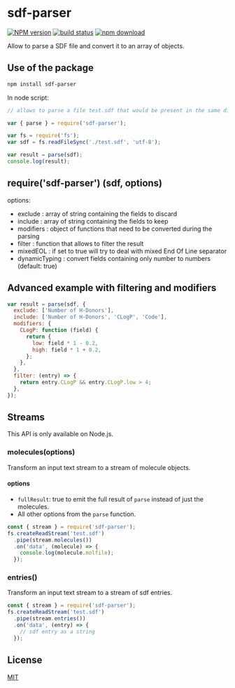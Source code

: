 # sdf-parser

[![NPM version][npm-image]][npm-url]
[![build status][travis-image]][travis-url]
[![npm download][download-image]][download-url]

Allow to parse a SDF file and convert it to an array of objects.

## Use of the package

```bash
npm install sdf-parser
```

In node script:

```js
// allows to parse a file test.sdf that would be present in the same directory

var { parse } = require('sdf-parser');

var fs = require('fs');
var sdf = fs.readFileSync('./test.sdf', 'utf-8');

var result = parse(sdf);
console.log(result);
```

## require('sdf-parser') (sdf, options)

options:

- exclude : array of string containing the fields to discard
- include : array of string containing the fields to keep
- modifiers : object of functions that need to be converted during the parsing
- filter : function that allows to filter the result
- mixedEOL : if set to true will try to deal with mixed End Of Line separator
- dynamicTyping : convert fields containing only number to numbers (default: true)

## Advanced example with filtering and modifiers

```js
var result = parse(sdf, {
  exclude: ['Number of H-Donors'],
  include: ['Number of H-Donors', 'CLogP', 'Code'],
  modifiers: {
    CLogP: function (field) {
      return {
        low: field * 1 - 0.2,
        high: field * 1 + 0.2,
      };
    },
  },
  filter: (entry) => {
    return entry.CLogP && entry.CLogP.low > 4;
  },
});
```

## Streams

This API is only available on Node.js.

### molecules(options)

Transform an input text stream to a stream of molecule objects.

#### options

- `fullResult`: true to emit the full result of `parse` instead of just the molecules.
- All other options from the `parse` function.

```js
const { stream } = require('sdf-parser');
fs.createReadStream('test.sdf')
  .pipe(stream.molecules())
  .on('data', (molecule) => {
    console.log(molecule.molfile);
  });
```

### entries()

Transform an input text stream to a stream of sdf entries.

```js
const { stream } = require('sdf-parser');
fs.createReadStream('test.sdf')
  .pipe(stream.entries())
  .on('data', (entry) => {
    // sdf entry as a string
  });
```

## License

[MIT](./LICENSE)

[npm-image]: https://img.shields.io/npm/v/sdf-parser.svg?style=flat-square
[npm-url]: https://www.npmjs.com/package/sdf-parser
[travis-image]: https://img.shields.io/travis/cheminfo/sdf-parser/master.svg?style=flat-square
[travis-url]: https://travis-ci.org/cheminfo/sdf-parser
[download-image]: https://img.shields.io/npm/dm/sdf-parser.svg?style=flat-square
[download-url]: https://www.npmjs.com/package/sdf-parser
